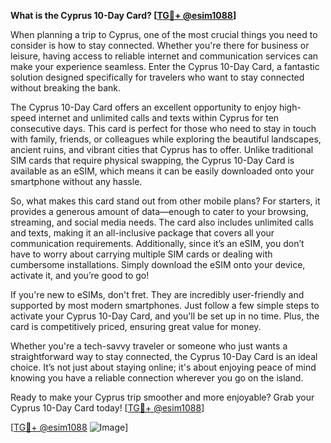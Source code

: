 **What is the Cyprus 10-Day Card? [[TG💪+ @esim1088](https://t.me/s/esim1088)]**

When planning a trip to Cyprus, one of the most crucial things you need to consider is how to stay connected. Whether you're there for business or leisure, having access to reliable internet and communication services can make your experience seamless. Enter the Cyprus 10-Day Card, a fantastic solution designed specifically for travelers who want to stay connected without breaking the bank.

The Cyprus 10-Day Card offers an excellent opportunity to enjoy high-speed internet and unlimited calls and texts within Cyprus for ten consecutive days. This card is perfect for those who need to stay in touch with family, friends, or colleagues while exploring the beautiful landscapes, ancient ruins, and vibrant cities that Cyprus has to offer. Unlike traditional SIM cards that require physical swapping, the Cyprus 10-Day Card is available as an eSIM, which means it can be easily downloaded onto your smartphone without any hassle.

So, what makes this card stand out from other mobile plans? For starters, it provides a generous amount of data—enough to cater to your browsing, streaming, and social media needs. The card also includes unlimited calls and texts, making it an all-inclusive package that covers all your communication requirements. Additionally, since it’s an eSIM, you don’t have to worry about carrying multiple SIM cards or dealing with cumbersome installations. Simply download the eSIM onto your device, activate it, and you’re good to go!

If you're new to eSIMs, don't fret. They are incredibly user-friendly and supported by most modern smartphones. Just follow a few simple steps to activate your Cyprus 10-Day Card, and you'll be set up in no time. Plus, the card is competitively priced, ensuring great value for money.

Whether you're a tech-savvy traveler or someone who just wants a straightforward way to stay connected, the Cyprus 10-Day Card is an ideal choice. It’s not just about staying online; it's about enjoying peace of mind knowing you have a reliable connection wherever you go on the island.

Ready to make your Cyprus trip smoother and more enjoyable? Grab your Cyprus 10-Day Card today! [[TG💪+ @esim1088](https://t.me/s/esim1088)]

[[TG💪+ @esim1088](https://t.me/s/esim1088) ![Image](https://i.postimg.cc/Y0z9fWf4/image.png)]